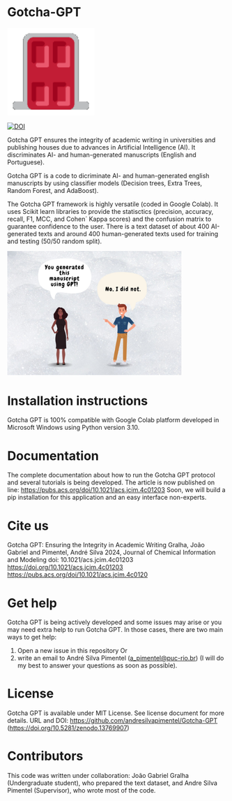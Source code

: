 # Gotcha-GPT
<img src="gotcha.gif" alt="drawing" width="200"/>

[![DOI](https://zenodo.org/badge/DOI/10.5281/zenodo.13769907.svg)](https://doi.org/10.5281/zenodo.13769907)

Gotcha GPT ensures the integrity of academic writing in universities and publishing houses due to advances in Artificial Intelligence (AI). It discriminates AI- and human-generated manuscripts (English and Portuguese).

Gotcha GPT is a code to dicriminate AI- and human-generated english manuscripts by using classifier models (Decision trees, Extra Trees, Random Forest, and AdaBoost).

The Gotcha GPT framework is highly versatile (coded in Google Colab). It uses Scikit learn libraries to provide the statisctics (precision, accuracy, recall, F1, MCC, and Cohen´ Kappa scores) and the confusion matrix to guarantee confidence to the user. There is a text dataset of about 400 AI-generated texts and around 400 human-generated texts used for training and testing (50/50 random split).

<img src="gotcha GPT.jpg" alt="drawing" width="400"/>

# Installation instructions

Gotcha GPT is 100% compatible with Google Colab platform developed in Microsoft Windows using Python version 3.10.

# Documentation

The complete documentation about how to run the Gotcha GPT protocol and several tutorials is being developed. The article is now published on line: https://pubs.acs.org/doi/10.1021/acs.jcim.4c01203
Soon, we will build a pip installation for this application and an easy interface non-experts.

# Cite us

Gotcha GPT: Ensuring the Integrity in Academic Writing
Gralha, João Gabriel and Pimentel, André Silva
2024, Journal of Chemical Information and Modeling
doi: 10.1021/acs.jcim.4c01203
https://doi.org/10.1021/acs.jcim.4c01203
https://pubs.acs.org/doi/10.1021/acs.jcim.4c0120

# Get help

Gotcha GPT is being actively developed and some issues may arise or you may need extra help to run Gotcha GPT. In those cases, there are two main ways to get help:

1) Open a new issue in this repository
Or 
2) write an email to André Silva Pimentel (a_pimentel@puc-rio.br) (I will do my best to answer your questions as soon as possible).

# License

Gotcha GPT is available under MIT License. See license document for more details. URL and DOI: https://github.com/andresilvapimentel/Gotcha-GPT (https://doi.org/10.5281/zenodo.13769907)

# Contributors

This code was written under collaboration:
João Gabriel Gralha (Undergraduate student), who prepared the text dataset, and Andre Silva Pimentel (Supervisor), who wrote most of the code.
